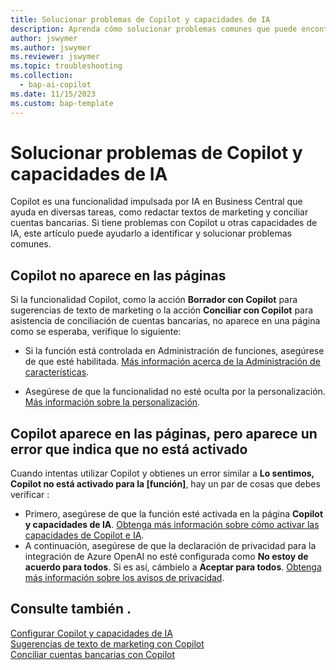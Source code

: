 ```yaml
---
title: Solucionar problemas de Copilot y capacidades de IA
description: Aprenda cómo solucionar problemas comunes que puede encontrar al trabajar con las capacidades de Copilot y AI en Business Central.
author: jswymer
ms.author: jswymer
ms.reviewer: jswymer
ms.topic: troubleshooting
ms.collection:
  - bap-ai-copilot
ms.date: 11/15/2023
ms.custom: bap-template
---
```

# Solucionar problemas de Copilot y capacidades de IA

Copilot es una funcionalidad impulsada por IA en Business Central que ayuda en diversas tareas, como redactar textos de marketing y conciliar cuentas bancarias. Si tiene problemas con Copilot u otras capacidades de IA, este artículo puede ayudarlo a identificar y solucionar problemas comunes.

## Copilot no aparece en las páginas

Si la funcionalidad Copilot, como la acción **Borrador con Copilot** para sugerencias de texto de marketing o la acción **Conciliar con Copilot** para asistencia de conciliación de cuentas bancarias, no aparece en una página como se esperaba, verifique lo siguiente:

- Si la función está controlada en Administración de funciones, asegúrese de que esté habilitada. [Más información acerca de la Administración de características](admin-feature-management.md).

- Asegúrese de que la funcionalidad no esté oculta por la personalización. [Más información sobre la personalización](ui-personalization-user.md).

## Copilot aparece en las páginas, pero aparece un error que indica que no está activado

Cuando intentas utilizar Copilot y obtienes un error similar a **Lo sentimos, Copilot no está activado para la \[función\]**, hay un par de cosas que debes verificar :

- Primero, asegúrese de que la función esté activada en la página **Copilot y capacidades de IA**. [Obtenga más información sobre cómo activar las capacidades de Copilot e IA](enable-ai.md#activate-features). 
- A continuación, asegúrese de que la declaración de privacidad para la integración de Azure OpenAI no esté configurada como **No estoy de acuerdo para todos**. Si es así, cámbielo a **Aceptar para todos**. [Obtenga más información sobre los avisos de privacidad](privacy-notices-status.md).

## Consulte también .

[Configurar Copilot y capacidades de IA](enable-ai.md)  
[Sugerencias de texto de marketing con Copilot](ai-overview.md)  
[Conciliar cuentas bancarias con Copilot](bank-reconciliation-with-copilot.md)  
